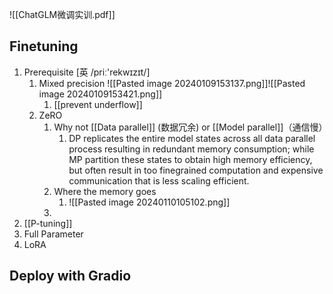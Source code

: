 ![[ChatGLM微调实训.pdf]]
## Finetuning
1. Prerequisite [英 /priː'rekwɪzɪt/]
	1. Mixed precision ![[Pasted image 20240109153137.png]]![[Pasted image 20240109153421.png]]
		1. [[prevent underflow]]
	2. ZeRO
		1. Why not [[Data parallel]] (数据冗余) or [[Model parallel]]（通信慢）
			1. DP replicates the entire model states across all data parallel process resulting in redundant memory consumption; while MP partition these states to obtain high memory efficiency, but often result in too finegrained computation and expensive communication that is less scaling efficient.
		2. Where the memory goes
			1. ![[Pasted image 20240110105102.png]]
		3. 
2. [[P-tuning]]
3. Full Parameter
4. LoRA
## Deploy with Gradio